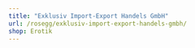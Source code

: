 ```yaml
---
title: "Exklusiv Import-Export Handels GmbH"
url: /rosegg/exklusiv-import-export-handels-gmbh/
shop: Erotik
---
```

